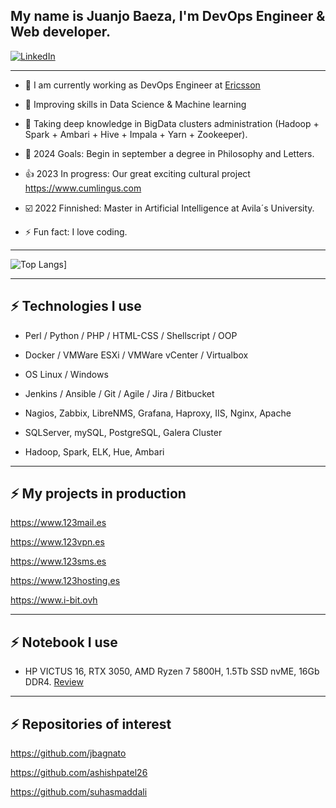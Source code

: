 ## My name is Juanjo Baeza, I'm DevOps Engineer & Web developer.

[![LinkedIn](https://img.shields.io/badge/linkedin-%230077B5.svg?style=for-the-badge&logo=linkedin&logoColor=white)](https://www.linkedin.com/in/juanjosebaeza/)

---
* 🔭 I am currently working as DevOps Engineer at [Ericsson](https://ericsson.com/)

- 🌱 Improving skills in Data Science & Machine learning

- :1st_place_medal: Taking deep knowledge in BigData clusters administration (Hadoop + Spark + Ambari + Hive + Impala + Yarn + Zookeeper).
   
- 🥅 2024 Goals: Begin in september a degree in Philosophy and Letters.

-  :+1: 2023 In progress: Our great exciting cultural project https://www.cumlingus.com

-  :ballot_box_with_check: 2022 Finnished: Master in Artificial Intelligence at Avila´s University.

- ⚡ Fun fact: I love coding.

---
![Top Langs](https://github-readme-stats.vercel.app/api/top-langs/?username=JuanjoBaeza&langs_count=5&theme=algolia)]

---
## ⚡ Technologies I use 

- Perl / Python / PHP / HTML-CSS / Shellscript / OOP

- Docker / VMWare ESXi / VMWare vCenter / Virtualbox

- OS Linux / Windows

- Jenkins / Ansible / Git / Agile / Jira / Bitbucket

- Nagios, Zabbix, LibreNMS, Grafana, Haproxy, IIS, Nginx, Apache

- SQLServer, mySQL, PostgreSQL, Galera Cluster

- Hadoop, Spark, ELK, Hue, Ambari

---
## ⚡ My projects in production

https://www.123mail.es

https://www.123vpn.es

https://www.123sms.es

https://www.123hosting.es

https://www.i-bit.ovh

---
## ⚡ Notebook I use
- HP VICTUS 16, RTX 3050, AMD Ryzen 7 5800H, 1.5Tb SSD nvME, 16Gb DDR4. [Review](https://www.muycomputer.com/2022/04/29/hp-victus-16-analisis/)

---
## ⚡ Repositories of interest

https://github.com/jbagnato

https://github.com/ashishpatel26

https://github.com/suhasmaddali
